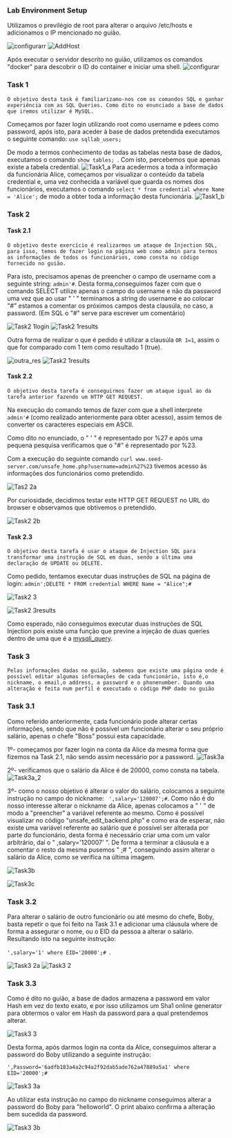 ### Lab Environment Setup

Utilizamos o previlégio de root para alterar o arquivo /etc/hosts e adicionamos o IP mencionado no guião.

![configurarr](https://user-images.githubusercontent.com/123839132/234608719-6be43736-19f7-4678-8dd2-0d6854bd167f.png)
![AddHost](https://user-images.githubusercontent.com/123839132/234608746-76827bea-c474-46c6-a324-89c003c8c9e0.png)

Após executar o servidor descrito no guião, utilizamos os comandos "docker" para descobrir o ID do container e iniciar uma shell.
![configurar](https://user-images.githubusercontent.com/123839132/234599446-51974012-be34-44b5-9721-2723437390a0.png)

### Task 1

```O objetivo desta task é familiarizamo-nos com os comandos SQL e ganhar experiência com as SQL Queries. Como dito no enunciado a base de dados que iremos utilizar é MySQL.```

Começamos por fazer login utilizando root como username e pdees como password, após isto, para aceder à base de dados pretendida executamos o seguinte comando:
``` use sqllab_users; ```

De modo a termos conhecimento de todas as tabelas nesta base de dados, executamos o comando ```show tables; ```. Com isto, percebemos que apenas existe a tabela credential.
![Task1_a](https://user-images.githubusercontent.com/123839132/234599022-0854241d-1b8b-49f1-9eab-60fc410ad3b8.png)
Para acedermos a toda a informação da funcionária Alice, começamos por visualizar o conteúdo da tabela credential e, uma vez conhecida a variável que guarda os nomes dos funcionários, executamos o comando ``` select * from credential where Name = 'Alice'; ``` de modo a obter toda a informação desta funcionária.
![Task1_b](https://user-images.githubusercontent.com/123839132/234599037-6ef3121c-c2f5-49b9-b180-acb1d6fd104b.png)

### Task 2

#### Task 2.1

```O objetivo deste exercício é realizarmos um ataque de Injection SQL, para isso, temos de fazer login na página web como admin para termos as informações de todos os funcionários, como consta no código fornecido no guião. ```

Para isto, precisamos apenas de preencher o campo de username com a seguinte string: ```admin'#```. Desta forma,conseguimos fazer com que o comando SELECT utilize apenas o campo do username e não da password uma vez que ao usar " ' " terminamos a string do username e ao colocar "#" estamos a comentar os próximos campos desta clausúla, no caso, a password. (Em SQL o "#" serve para escrever um comentário)

![Task2 1login](https://user-images.githubusercontent.com/123839132/234617106-76b23367-53d8-420c-b646-7b909e9cfd92.png)
![Task2 1results](https://user-images.githubusercontent.com/123839132/234617115-04929f37-a2be-41e1-b312-9ea5d67e0d21.png)

Outra forma de realizar o que é pedido é utilizar a clausúla ```OR 1=1```, assim o que for comparado com 1 tem como resultado 1 (true).

![outra_res](https://user-images.githubusercontent.com/123839132/234623910-43d2c359-a5ae-44cd-9f1b-3b75752d813d.png)
![Task2 1results](https://user-images.githubusercontent.com/123839132/234617115-04929f37-a2be-41e1-b312-9ea5d67e0d21.png)

#### Task 2.2

```O objetivo desta tarefa é conseguirmos fazer um ataque igual ao da tarefa anterior fazendo um HTTP GET REQUEST.```

Na execução do comando temos de fazer com que a shell interprete ```admin'#``` (como realizado anteriormente para obter acesso), assim temos de converter os caracteres especiais em ASCII.

Como dito no enunciado, o " ' " é representado por %27 e após uma pequena pesquisa verificamos que o "#" é representado por %23.

Com a execução do seguinte comando ``` curl www.seed-server.com/unsafe_home.php?username=admin%27%23 ``` tivemos acesso às informações dos funcionários como pretendido.

![Tas2 2a](https://user-images.githubusercontent.com/123839132/234628121-6030f62e-5b3a-4a44-bb2e-124b8ad989a6.png)

Por curiosidade, decidimos testar este HTTP GET REQUEST no URL do browser e observamos que obtivemos o pretendido.

![Task2 2b](https://user-images.githubusercontent.com/123839132/234628286-a2e87c69-fda3-4e66-bd80-598e91359b75.png)

#### Task 2.3

```O objetivo desta tarefa é usar o ataque de Injection SQL para transformar uma instrução de SQL em duas, sendo a última uma declaração de UPDATE ou DELETE.```

Como pedido, tentamos executar duas instruções de SQL na página de login: ```admin';DELETE * FROM credential WHERE Name = "Alice";#```

![Task2 3](https://user-images.githubusercontent.com/123839132/234634089-acd2d86b-cea5-4edb-8eae-850df9b3197f.png)

![Task2 3results](https://user-images.githubusercontent.com/123839132/234634159-12608385-27d1-44bf-a2e5-5347516ab912.png)

Como esperado, não conseguimos executar duas instruções de SQL Injection pois existe uma função que previne a injeção de duas queries dentro de uma que é a [mysqli_query](https://www.w3schools.com/php/func_mysqli_query.asp).

### Task 3

```Pelas informações dadas no guião, sabemos que existe uma página onde é possível editar algumas informações de cada funcionário, isto é,o nickname, o email,o address, a password e o phonenumber. Quando uma alteração é feita num perfil é executado o código PHP dado no guião ```

### Task 3.1

Como referido anteriormente, cada funcionário pode alterar certas informações, sendo que não é possível um funcionário alterar o seu próprio salário, apenas o chefe "Boss" possui esta capacidade.

1º- começamos por fazer login na conta da Alice da mesma forma que fizemos na Task 2.1, não sendo assim necessário por a password.
![Task3a](https://user-images.githubusercontent.com/123839132/234719096-8dc7c96d-e5d3-43ee-96af-adde7a285aca.png)

2º- verificamos que o salário da Alice é de 20000, como consta na tabela.
![Task3a_2](https://user-images.githubusercontent.com/123839132/234719104-d61b4b85-33fe-4e16-a83a-abdba995d0dc.png)

3º- como o nosso objetivo é alterar o valor do salário, colocamos a seguinte instrução no campo do nickname: ``` ',salary='120007';#```. Como não é do nosso interesse alterar o nickname da Alice, apenas colocamos a " ' " de modo a "preencher" a variável referente ao mesmo. Como é possível visualizar no código "unsafe_edit_backend.php" e como era de esperar, não existe uma variável referente ao salário que é possível ser alterada por parte do funcionário, desta forma é necessário criar uma com um valor arbitrário, daí o " ,salary='120007' ". De forma a terminar a cláusula e a comentar o resto da mesma pusemos " ;# ", conseguindo assim alterar o salário da Alice, como se verifica na última imagem.

![Task3b](https://user-images.githubusercontent.com/123839132/234721009-a404cc20-a3f1-4009-8ee3-f4032f597d0f.png)

![Task3c](https://user-images.githubusercontent.com/123839132/234719223-32335d54-1417-40f4-b902-4edd8bac27b4.png)

### Task 3.2

Para alterar o salário de outro funcionário ou até mesmo do chefe, Boby, basta repetir o que foi feito na Task 3.1 e adicionar uma cláusula where de forma a assegurar o nome, ou o EID da pessoa a alterar o salário. Resultando isto na seguinte instrução:

``` ',salary='1' where EID='20000';#  ```.

![Task3 2a](https://user-images.githubusercontent.com/123839132/234723930-12faf63c-52c9-48da-a1eb-f13fc53d7c23.png)
![Task3 2](https://user-images.githubusercontent.com/123839132/234723939-a3eea306-6723-4a1c-8310-0bd21c71a160.png)

### Task 3.3

Como é dito no guião, a base de dados armazena a password em valor Hash em vez do texto exato, e por isso utilizamos um Sha1 online generator para obtermos o valor em Hash da password para a qual pretendemos alterar.

![Task3 3](https://user-images.githubusercontent.com/123839132/234725583-2975d634-7336-4611-bbee-dc0d37d0cdd3.png)

Desta forma, após darmos login na conta da Alice, conseguimos alterar a password do Boby utilizando a seguinte instrução:

``` ',Password='6adfb183a4a2c94a2f92dab5ade762a47889a5a1' where EID='20000';# ```

![Task3 3a](https://user-images.githubusercontent.com/123839132/234725596-48ea30f9-3429-4ec2-96c4-3af754d1dde8.png)

Ao utilizar esta instrução no campo do nickname conseguimos alterar a password do Boby para "helloworld". O print abaixo confirma a alteração bem sucedida da password.

![Task3 3b](https://user-images.githubusercontent.com/123839132/234725601-649b57cf-8d82-4234-a6b6-041cfa61d837.png)

